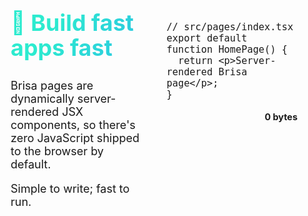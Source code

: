<script>
if(typeof window !== 'undefined') {
  import('./custom-counter.js');
}
</script>

<style>
.code-section:nth-child(odd) {
    h2 {
      background-image: linear-gradient(120deg, #2cebcf 30%, #2cc5e2);
    }

    a.nav {
        background-image: linear-gradient(120deg, #2cebcf 30%, #2cc5e2);
    }

    a.nav:hover {
        background-image: linear-gradient(120deg, #2cebcf 60%, #2cc5e2);
    }
}

.code-section:nth-child(even)  {
    h2 {
      background-image: linear-gradient(to right, rgb(69 177 228), rgb(96 108 226));
    }

    a.nav {
        background-image: linear-gradient(to right, rgb(69 177 228), rgb(96 108 226));
    }

    a.nav:hover {
        background-image: linear-gradient(to right, rgb(69 177 228), rgb(96 108 226 / 0.8));
    }
}

.code-section {
  display: flex;
  position: relative;
  height: 100%;
  gap: 20px;
  flex-wrap: wrap;
  margin: 50px 0;
  font-size: 18px;

  h2 {
    font-size: 2.25rem;
    line-height: 2.5rem;
    font-weight: 700;
    background-clip: text;
    color: rgba(0, 0, 0, 0);
    margin-bottom: 30px;
  }

  .code:not(.start) {
    margin-top: 70px;
  }

  .start {
    display: flex;
    gap: 10px;
    justify-content: flex-start;
    align-items: center;

    a.nav {
      padding: 20px;
      margin: 0;
      box-shadow: 1px 1px 5px 0 var(--shadow-color);
    }
  }

  .code .language-tsx, .code .language-sh, .demo{
    box-shadow: 1px 1px 5px 0 var(--shadow-color);
  }

  .code,
  .info {
    flex: 1;
    max-width: 90%;
  }

  .info {
    position: sticky;
    padding: 20px;
    margin-left: 25px;
  }
}

.code-section:first-child {
  margin-top: 0;
}

.demo {
  background-color: oklch(from var(--home-bg) l c h / 0.1);
  padding: 20px;
  border-radius: 5px;
  max-width: max-content;
}

a.nav {
  display: block;
  width: fit-content;
  padding: 10px 20px;
  border-radius: 5px;
  margin-top: 20px;
  color: black !important;
  opacity: 0.8;
  text-decoration: none;
  text-wrap: nowrap;
}

a.nav:hover {
  color: #000000bb !important;
}

custom-counter {
  font-weight: bold;
}

.bytes {
  font-size: 0.8em;
  font-weight: bold;
  text-align: right;
}

@media (max-width: 922px) {
  .code-section {
    flex-direction: column;
  }

  .info {
    order: -1;
  }

  .start {
    flex-direction: column;
  }
}

@media  (max-width: 900px) {
  .code-section {
    flex-wrap: nowrap;
    overflow-x: auto;
    white-space: pre-wrap; /* Allows code to wrap within the container */
    word-wrap: break-word; /* Break long words to fit within the container */
  }

  .info,
  .code {
    padding: 5px;
  }

  .vp-doc div[class*='language-']{
    margin-left:1px;
    font-size: 0.9rem;
  }
}

</style>

<div class="code-section">

<div class="info">

## 🚀 Build fast apps fast

Brisa pages are dynamically server-rendered JSX components, so there's zero JavaScript shipped to the browser by default.

Simple to write; fast to run.

</div>

<div class="code">

```tsx
// src/pages/index.tsx
export default function HomePage() {
  return <p>Server-rendered Brisa page</p>;
}
```

<p class="bytes">0 bytes</p>

</div>

</div>

<div class="code-section">

<div class="code">

```tsx
// src/pages/index.tsx
export default function HomePage() {
  return <custom-counter start={5} />;
}
```

```tsx
// src/web-components/custom-counter.tsx
function CustomCounter(props, { state }) {
  const count = state(props.start || 0);

  return (
    <>
      <div>Counter: {count.value}</div>
      <button onClick={() => count.value++}>
        Increment
      </button>
      <button onClick={() => count.value--}>
        Decrement
      </button>
    </>
  );
}

export default CustomCounter;
```

<p class="bytes">+3 KB</p>

</div>

<div class="info">

## 🏝️ Web Component island-based

In Brisa everything by default runs only on the server, except the `src/web-components` folder that also runs on the client. Web components are rendered on the server (SSR) and hydrated on the client using native Web APIs, as they are transformed into Web Components with Signals.

<div class="demo">
  <custom-counter start="5"></custom-counter>
</div>

<a class="nav" href="/building-your-application/components-details/web-components">
More about Web Components
</a>

</div>

</div>

<div class="code-section">

<div class="info">

## 📲 Browser-events on Server

Brisa mixes ideas from React's "Server Actions" and HTMX concepts. With Brisa, you can handle all browser events on the server, such as forms, click events, etc. In addition, we offer some extra HTML attributes to manage debounces, optimistic updates, etc.

The idea is that if you want you can create a SPA without Web Components, only with the weight of the Brisa RPC to make the connection with the server.

<a class="nav" href="/building-your-application/data-management/server-actions">
  More about Server Actions
</a>

</div>

<div class="code">

```tsx
// src/pages/index.tsx
export default function HomePage() {
  function handleInput(event) {
    // This console.log will run on the server
    console.log(event.target.value);
  }

  return (
    <input 
      type="text" 
      onInput={handleInput} 
      debounceInput={400} 
    />
  );
}
```

<p class="bytes">+2 KB <small>(RPC code)</small></p>

</div>

</div>

<div class="code-section">

<div class="code">

```tsx
// src/pages/index.tsx
export default function HomePage() {
  return <I18nExample />;
}

function I18nExample({}, { i18n: { t, lang } }) {
  console.log(lang); // en-US
  return (
    <p>
      {/* Hello, Brisa! */}
      {t("hello-key", { name: "Brisa" })}
    </p>
  );
}
```

<p class="bytes">+0 B <small>(Server Components)</small><br /> +800 B <small>(Web Components)</small></p>

</div>

<div class="info">

## 🌐 Full i18n support

Brisa has a built-in internationalization (i18n) support that allows you to translate your text and routing, carrying only the translations you consume.

<a class="nav" href="/building-your-application/routing/internationalization">
 More about i18n
</a>

</div>

</div>
